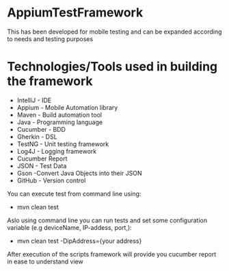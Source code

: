 # AppiumTestFramework 
This has been developed for mobile testing and can be expanded according to needs and testing purposes

Technologies/Tools used in building the framework
=================================================
- IntelliJ - IDE
- Appium - Mobile Automation library
- Maven - Build automation tool
- Java - Programming language
- Cucumber - BDD
- Gherkin - DSL
- TestNG - Unit testing framework
- Log4J - Logging framework
- Cucumber Report 
- JSON - Test Data
- Gson  -Convert Java Objects into their JSON
- GitHub - Version control

  
You can execute test from command line using:
- mvn clean test

Aslo using command line you can run tests 
and set some configuration variable (e.g deviceName, IP-addess, port,):
- mvn clean test -DipAddress={your address}

After execution of the scripts framework will provide you cucumber report in ease to understand view



